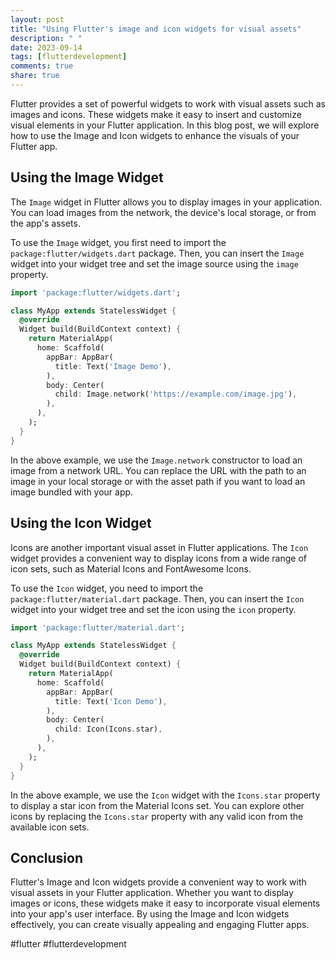 ```yaml
---
layout: post
title: "Using Flutter's image and icon widgets for visual assets"
description: " "
date: 2023-09-14
tags: [flutterdevelopment]
comments: true
share: true
---
```


Flutter provides a set of powerful widgets to work with visual assets such as images and icons. These widgets make it easy to insert and customize visual elements in your Flutter application. In this blog post, we will explore how to use the Image and Icon widgets to enhance the visuals of your Flutter app.

## Using the Image Widget

The `Image` widget in Flutter allows you to display images in your application. You can load images from the network, the device's local storage, or from the app's assets.

To use the `Image` widget, you first need to import the `package:flutter/widgets.dart` package. Then, you can insert the `Image` widget into your widget tree and set the image source using the `image` property.

```dart
import 'package:flutter/widgets.dart';

class MyApp extends StatelessWidget {
  @override
  Widget build(BuildContext context) {
    return MaterialApp(
      home: Scaffold(
        appBar: AppBar(
          title: Text('Image Demo'),
        ),
        body: Center(
          child: Image.network('https://example.com/image.jpg'),
        ),
      ),
    );
  }
}
```

In the above example, we use the `Image.network` constructor to load an image from a network URL. You can replace the URL with the path to an image in your local storage or with the asset path if you want to load an image bundled with your app.

## Using the Icon Widget

Icons are another important visual asset in Flutter applications. The `Icon` widget provides a convenient way to display icons from a wide range of icon sets, such as Material Icons and FontAwesome Icons.

To use the `Icon` widget, you need to import the `package:flutter/material.dart` package. Then, you can insert the `Icon` widget into your widget tree and set the icon using the `icon` property.

```dart
import 'package:flutter/material.dart';

class MyApp extends StatelessWidget {
  @override
  Widget build(BuildContext context) {
    return MaterialApp(
      home: Scaffold(
        appBar: AppBar(
          title: Text('Icon Demo'),
        ),
        body: Center(
          child: Icon(Icons.star),
        ),
      ),
    );
  }
}
```

In the above example, we use the `Icon` widget with the `Icons.star` property to display a star icon from the Material Icons set. You can explore other icons by replacing the `Icons.star` property with any valid icon from the available icon sets.

## Conclusion

Flutter's Image and Icon widgets provide a convenient way to work with visual assets in your Flutter application. Whether you want to display images or icons, these widgets make it easy to incorporate visual elements into your app's user interface. By using the Image and Icon widgets effectively, you can create visually appealing and engaging Flutter apps.

#flutter #flutterdevelopment